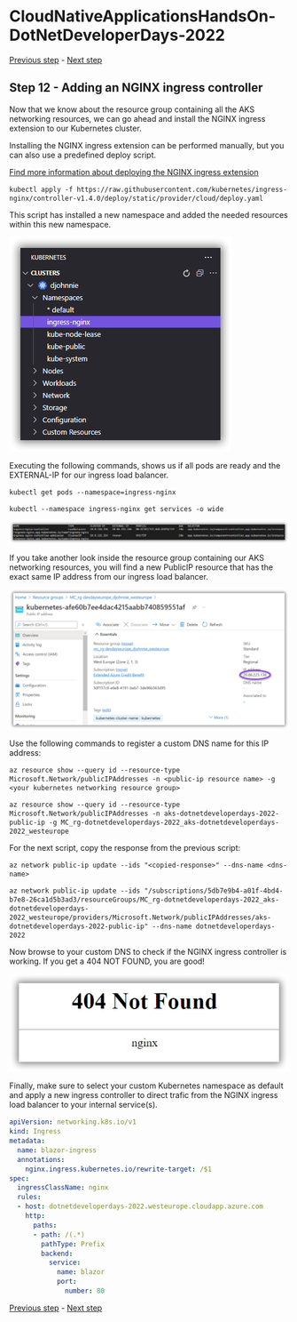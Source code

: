 # CloudNativeApplicationsHandsOn-DotNetDeveloperDays-2022

[Previous step](../step-11/README.md) - [Next step](../step-13/README.md)

## Step 12 - Adding an NGINX ingress controller

Now that we know about the resource group containing all the AKS networking resources, we can go ahead and install the NGINX ingress extension to our Kubernetes cluster.

Installing the NGINX ingress extension can be performed manually, but you can also use a predefined deploy script.

[Find more information about deploying the NGINX ingress extension](https://kubernetes.github.io/ingress-nginx/deploy)

```
kubectl apply -f https://raw.githubusercontent.com/kubernetes/ingress-nginx/controller-v1.4.0/deploy/static/provider/cloud/deploy.yaml
```

This script has installed a new namespace and added the needed resources within this new namespace.

![dotnet new](sshot-70.png)

Executing the following commands, shows us if all pods are ready and the EXTERNAL-IP for our ingress load balancer.

```
kubectl get pods --namespace=ingress-nginx
```

```
kubectl --namespace ingress-nginx get services -o wide
```

![dotnet new](sshot-71.png)

If you take another look inside the resource group containing our AKS networking resources, you will find a new PublicIP resource that has the exact same IP address from our ingress load balancer.

![dotnet new](sshot-72.png)

Use the following commands to register a custom DNS name for this IP address:

```
az resource show --query id --resource-type Microsoft.Network/publicIPAddresses -n <public-ip resource name> -g <your kubernetes networking resource group>
```

```
az resource show --query id --resource-type Microsoft.Network/publicIPAddresses -n aks-dotnetdeveloperdays-2022-public-ip -g MC_rg-dotnetdeveloperdays-2022_aks-dotnetdeveloperdays-2022_westeurope
```

For the next script, copy the response from the previous script:

```
az network public-ip update --ids "<copied-response>" --dns-name <dns-name>
```

```
az network public-ip update --ids "/subscriptions/5db7e9b4-a01f-4bd4-b7e8-26ca1d5b3ad3/resourceGroups/MC_rg-dotnetdeveloperdays-2022_aks-dotnetdeveloperdays-2022_westeurope/providers/Microsoft.Network/publicIPAddresses/aks-dotnetdeveloperdays-2022-public-ip" --dns-name dotnetdeveloperdays-2022
```

Now browse to your custom DNS to check if the NGINX ingress controller is working. If you get a 404 NOT FOUND, you are good!

![dotnet new](sshot-73.png)

Finally, make sure to select your custom Kubernetes namespace as default and apply a new ingress controller to direct trafic from the NGINX ingress load balancer to your internal service(s).

```yaml
apiVersion: networking.k8s.io/v1
kind: Ingress
metadata:
  name: blazor-ingress
  annotations:
    nginx.ingress.kubernetes.io/rewrite-target: /$1
spec:
  ingressClassName: nginx
  rules:
  - host: dotnetdeveloperdays-2022.westeurope.cloudapp.azure.com
    http:
      paths:
      - path: /(.*)
        pathType: Prefix
        backend:
          service:
            name: blazor
            port:
              number: 80
```

[Previous step](../step-11/README.md) - [Next step](../step-13/README.md)